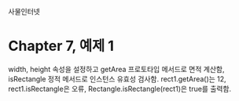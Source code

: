 
사물인터넷

Chapter 7, 예제 1
================================

width, height 속성을 설정하고 getArea 프로토타입 메서드로 면적 계산함, isRectangle 정적 메서드로 인스턴스 유효성 검사함.
rect1.getArea()는 12, rect1.isRectangle은 오류, Rectangle.isRectangle(rect1)은 true를 출력함.